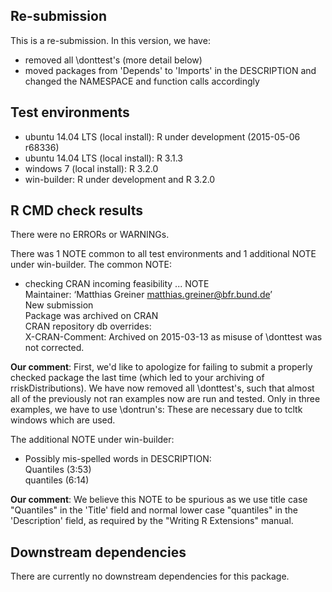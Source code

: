 ## Re-submission

This is a re-submission. In this version, we have:

* removed all \\donttest's (more detail below)
* moved packages from 'Depends' to 'Imports' in the DESCRIPTION and changed the NAMESPACE and function calls accordingly


## Test environments
* ubuntu 14.04 LTS (local install):  R under development (2015-05-06 r68336)
* ubuntu 14.04 LTS (local install): R 3.1.3
* windows 7 (local install): R 3.2.0
* win-builder: R under development and R 3.2.0


## R CMD check results
There were no ERRORs or WARNINGs. 

There was 1 NOTE common to all test environments and 1 additional NOTE under win-builder.
The common NOTE:

* checking CRAN incoming feasibility ... NOTE  
  Maintainer: ‘Matthias Greiner <matthias.greiner@bfr.bund.de>’  
  New submission  
  Package was archived on CRAN  
  CRAN repository db overrides:  
    X-CRAN-Comment: Archived on 2015-03-13 as misuse of \\donttest was not
      corrected.

__Our comment__: First, we'd like to apologize for failing to submit a properly checked package the last time (which led to your archiving of rriskDistributions).
We have now removed all \\donttest's, such that almost all of the previously not ran examples now are run and tested. Only in three examples, we have to use \\dontrun's: These are necessary due to tcltk windows which are used.
               
The additional NOTE under win-builder:

* Possibly mis-spelled words in DESCRIPTION:  
  Quantiles (3:53)  
  quantiles (6:14)
    
__Our comment__: We believe this NOTE to be spurious as we use title case "Quantiles" in the 'Title' field and normal lower case "quantiles" in the 'Description' field, as required by the "Writing R Extensions" manual.


## Downstream dependencies
There are currently no downstream dependencies for this package.
